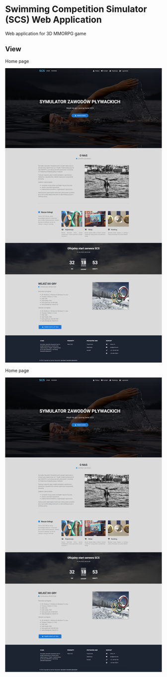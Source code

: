 # Swimming Competition Simulator (SCS) Web Application
Web application for 3D MMORPG game 

<h2>View</h2>

Home page

<img src="screenshots/home.png" width="1000">

Home page

<img src="screenshots/home.png" width="1000">
